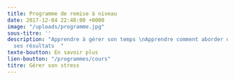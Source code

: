 ```yaml
---
title: Programme de remise à niveau
date: 2017-12-04 22:48:00 +0000
image: "/uploads/programme.jpg"
sous-titre: ''
description: "Apprendre à gérer son temps \nApprendre comment aborder un examen \nMaximiser
  ses résultats  "
texte-boutton: En savoir plus
lien-boutton: "/programmes/cours"
titre: Gérer son stress
---
```

